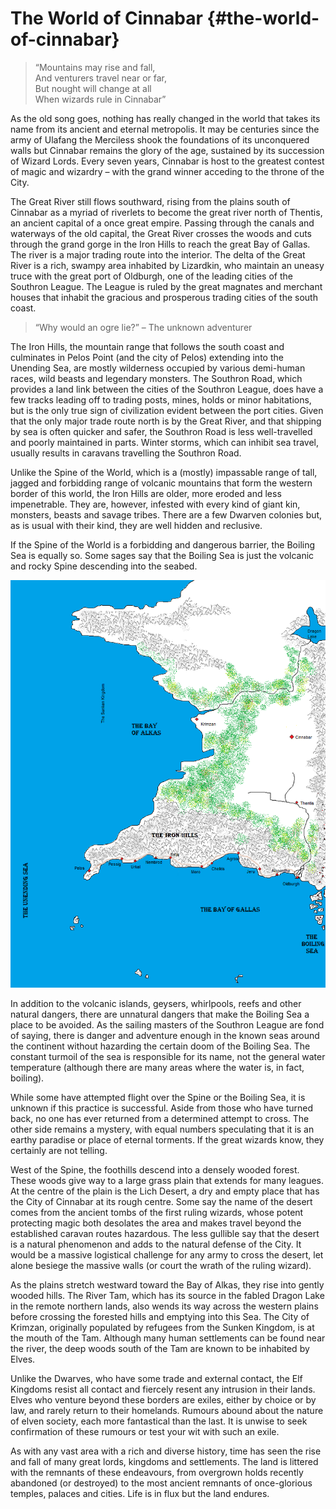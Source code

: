 # **The World of Cinnabar** {#the-world-of-cinnabar}

> “Mountains may rise and fall,  
> And venturers travel near or far,  
> But nought will change at all  
> When wizards rule in Cinnabar”

As the old song goes, nothing has really changed in the world that takes its name from its ancient and eternal metropolis. It may be centuries since the army of Ulafang the Merciless shook the foundations of its unconquered walls but Cinnabar remains the glory of the age, sustained by its succession of Wizard Lords. Every seven years, Cinnabar is host to the greatest contest of magic and wizardry – with the grand winner acceding to the throne of the City.

The Great River still flows southward, rising from the plains south of Cinnabar as a myriad of riverlets to become the great river north of Thentis, an ancient capital of a once great empire. Passing through the canals and waterways of the old capital, the Great River crosses the woods and cuts through the grand gorge in the Iron Hills to reach the great Bay of Gallas. The river is a major trading route into the interior. The delta of the Great River is a rich, swampy area inhabited by Lizardkin, who maintain an uneasy truce with the great port of Oldburgh, one of the leading cities of the Southron League. The League is ruled by the great magnates and merchant houses that inhabit the gracious and prosperous trading cities of the south coast.

> “Why would an ogre lie?” – The unknown adventurer

The Iron Hills, the mountain range that follows the south coast and culminates in Pelos Point \(and the city of Pelos\) extending into the Unending Sea, are mostly wilderness occupied by various demi-human races, wild beasts and legendary monsters. The Southron Road, which provides a land link between the cities of the Southron League, does have a few tracks leading off to trading posts, mines, holds or minor habitations, but is the only true sign of civilization evident between the port cities. Given that the only major trade route north is by the Great River, and that shipping by sea is often quicker and safer, the Southron Road is less well-travelled and poorly maintained in parts. Winter storms, which can inhibit sea travel, usually results in caravans travelling the Southron Road.

Unlike the Spine of the World, which is a \(mostly\) impassable range of tall, jagged and forbidding range of volcanic mountains that form the western border of this world, the Iron Hills are older, more eroded and less impenetrable. They are, however, infested with every kind of giant kin, monsters, beasts and savage tribes. There are a few Dwarven colonies but, as is usual with their kind, they are well hidden and reclusive.

If the Spine of the World is a forbidding and dangerous barrier, the Boiling Sea is equally so. Some sages say that the Boiling Sea is just the volcanic and rocky Spine descending into the seabed.

![](/assets/worldmap.png)

In addition to the volcanic islands, geysers, whirlpools, reefs and other natural dangers, there are unnatural dangers that make the Boiling Sea a place to be avoided. As the sailing masters of the Southron League are fond of saying, there is danger and adventure enough in the known seas around the continent without hazarding the certain doom of the Boiling Sea. The constant turmoil of the sea is responsible for its name, not the general water temperature \(although there are many areas where the water is, in fact, boiling\).

While some have attempted flight over the Spine or the Boiling Sea, it is unknown if this practice is successful. Aside from those who have turned back, no one has ever returned from a determined attempt to cross. The other side remains a mystery, with equal numbers speculating that it is an earthy paradise or place of eternal torments. If the great wizards know, they certainly are not telling.

West of the Spine, the foothills descend into a densely wooded forest. These woods give way to a large grass plain that extends for many leagues. At the centre of the plain is the Lich Desert, a dry and empty place that has the City of Cinnabar at its rough centre. Some say the name of the desert comes from the ancient tombs of the first ruling wizards, whose potent protecting magic both desolates the area and makes travel beyond the established caravan routes hazardous. The less gullible say that the desert is a natural phenomenon and adds to the natural defense of the City. It would be a massive logistical challenge for any army to cross the desert, let alone besiege the massive walls \(or court the wrath of the ruling wizard\).

As the plains stretch westward toward the Bay of Alkas, they rise into gently wooded hills. The River Tam, which has its source in the fabled Dragon Lake in the remote northern lands, also wends its way across the western plains before crossing the forested hills and emptying into this Sea. The City of Krimzan, originally populated by refugees from the Sunken Kingdom, is at the mouth of the Tam. Although many human settlements can be found near the river, the deep woods south of the Tam are known to be inhabited by Elves.

Unlike the Dwarves, who have some trade and external contact, the Elf Kingdoms resist all contact and fiercely resent any intrusion in their lands. Elves who venture beyond these borders are exiles, either by choice or by law, and rarely return to their homelands. Rumours abound about the nature of elven society, each more fantastical than the last. It is unwise to seek confirmation of these rumours or test your wit with such an exile.

As with any vast area with a rich and diverse history, time has seen the rise and fall of many great lords, kingdoms and settlements. The land is littered with the remnants of these endeavours, from overgrown holds recently abandoned \(or destroyed\) to the most ancient remnants of once-glorious temples, palaces and cities. Life is in flux but the land endures.


